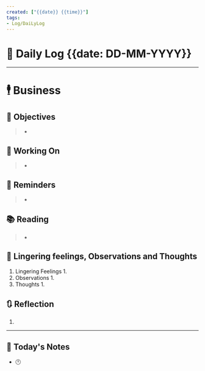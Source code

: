 ```yaml
---
created: ["{{date}} {{time}}"]
tags:
- Log/DaiLyLog
---
```


# 📅 Daily Log {{date: DD-MM-YYYY}}

---

# 🕴 Business
## 🎯 Objectives
> - 
## 🚀 Working On
> - 
## 📕 Reminders
> - 
## 📚 Reading
> - 
##  💬 Lingering feelings, Observations and Thoughts 
1. Lingering Feelings
	1. 
2. Observations
	1. 
3. Thoughts
	1. 
## 🔃 Reflection
1. 
---

## 📅 Today's Notes
- 🕛